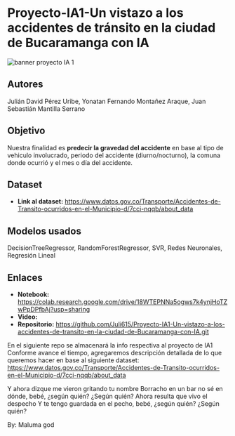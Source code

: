 # Proyecto-IA1-Un vistazo a los accidentes de tránsito en la ciudad de Bucaramanga con IA

![banner proyecto IA 1](https://github.com/user-attachments/assets/535c0a87-ac8a-4b6d-aa20-99a3630835ef)

## Autores

Julián David Pérez Uribe, Yonatan Fernando Montañez Araque, Juan Sebastián Mantilla Serrano

## Objetivo
Nuestra finalidad es **predecir la gravedad del accidente** en base al tipo de vehiculo involucrado, periodo del accidente (diurno/nocturno), la comuna donde ocurrió y el mes o día del accidente.

## Dataset
* **Link al dataset:** https://www.datos.gov.co/Transporte/Accidentes-de-Transito-ocurridos-en-el-Municipio-d/7cci-nqqb/about_data

## Modelos usados
DecisionTreeRegressor, RandomForestRegressor, SVR, Redes Neuronales, Regresión Lineal

## Enlaces
* **Notebook:** https://colab.research.google.com/drive/18WTEPNNa5ogws7k4ynjHoTZwPpDPfbAj?usp=sharing
* **Video:**
* **Repositorio:** https://github.com/Juli615/Proyecto-IA1-Un-vistazo-a-los-accidentes-de-transito-en-la-ciudad-de-Bucaramanga-con-IA.git

En el siguiente repo se almacenará la info respectiva al proyecto de IA1
Conforme avance el tiempo, agregaremos descripción detallada de lo que queremos hacer en base al siguiente dataset:
https://www.datos.gov.co/Transporte/Accidentes-de-Transito-ocurridos-en-el-Municipio-d/7cci-nqqb/about_data


Y ahora dizque me vieron gritando tu nombre
Borracho en un bar no sé en dónde, bebé, ¿según quién?
¿Según quién?
Ahora resulta que vivo el despecho
Y te tengo guardada en el pecho, bebé, ¿según quién?
¿Según quién?

By: Maluma god
